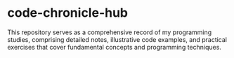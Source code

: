 # code-chronicle-hub
This repository serves as a comprehensive record of my programming studies, comprising detailed notes, illustrative code examples, and practical exercises that cover fundamental concepts and programming techniques.

